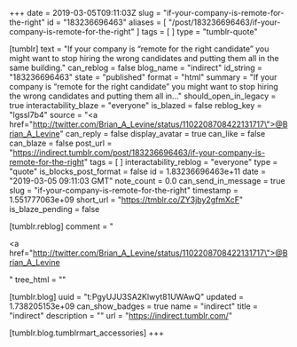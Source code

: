+++
date = 2019-03-05T09:11:03Z
slug = "if-your-company-is-remote-for-the-right"
id = "183236696463"
aliases = [ "/post/183236696463/if-your-company-is-remote-for-the-right" ]
tags = [ ]
type = "tumblr-quote"

[tumblr]
text = "If your company is “remote for the right candidate” you might want to stop hiring the wrong candidates and putting them all in the same building."
can_reblog = false
blog_name = "indirect"
id_string = "183236696463"
state = "published"
format = "html"
summary = "If your company is “remote for the right candidate” you might want to stop hiring the wrong candidates and putting them all in..."
should_open_in_legacy = true
interactability_blaze = "everyone"
is_blazed = false
reblog_key = "lgssI7b4"
source = "<a href=\"http://twitter.com/Brian_A_Levine/status/1102208708422131717\">@Brian_A_Levine</a>"
can_reply = false
display_avatar = true
can_like = false
can_blaze = false
post_url = "https://indirect.tumblr.com/post/183236696463/if-your-company-is-remote-for-the-right"
tags = [ ]
interactability_reblog = "everyone"
type = "quote"
is_blocks_post_format = false
id = 1.83236696463e+11
date = "2019-03-05 09:11:03 GMT"
note_count = 0.0
can_send_in_message = true
slug = "if-your-company-is-remote-for-the-right"
timestamp = 1.551777063e+09
short_url = "https://tmblr.co/ZY3jby2gfmXcF"
is_blaze_pending = false

[tumblr.reblog]
comment = "<p><a href=\"http://twitter.com/Brian_A_Levine/status/1102208708422131717\">@Brian_A_Levine</a></p>"
tree_html = ""

[tumblr.blog]
uuid = "t:PgyUJU3SA2Klwyt81UWAwQ"
updated = 1.738205153e+09
can_show_badges = true
name = "indirect"
title = "indirect"
description = ""
url = "https://indirect.tumblr.com/"

[tumblr.blog.tumblrmart_accessories]
+++
